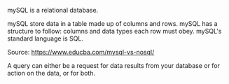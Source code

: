 mySQL is a relational database. 

mySQL store data in a table made up of columns and rows. mySQL has a structure to follow: columns and data types each row must obey. mySQL's standard language is SQL. 

Source: https://www.educba.com/mysql-vs-nosql/

A query can either be a request for data results from your database or for action on the data, or for both.